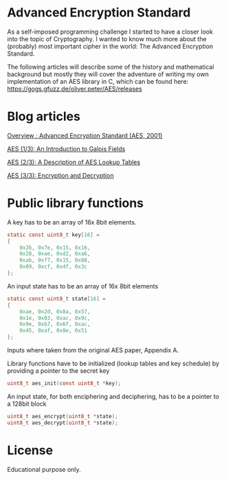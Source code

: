 # Advanced Encryption Standard

As a self-imposed programming challenge I started to have a closer look into the topic of Cryptography. I wanted to know much more about the (probably) most important cipher in the world: The Advanced Encryption Standard.

The following articles will describe some of the history and mathematical background but mostly they will cover the adventure of writing my own implementation of an AES library in C, which can be found here: https://gogs.gfuzz.de/oliver.peter/AES/releases

# Blog articles
[Overview : Advanced Encryption Standard (AES, 2001)](https://www.gfuzz.de/index.php?/archives/16-Overview-Advanced-Encryption-Standard-AES,-2001.html)

[AES (1/3): An Introduction to Galois Fields](https://www.gfuzz.de/index.php?/archives/13-AES-13-An-Introduction-to-Galois-Fields.html)

[AES (2/3): A Description of AES Lookup Tables](https://www.gfuzz.de/index.php?/archives/15-AES-23-A-Description-of-AES-Lookup-Tables.html)

[AES (3/3): Encryption and Decryption](https://www.gfuzz.de/index.php?/archives/14-AES-33-Encryption-and-Decryption.html)

# Public library functions
A key has to be an array of 16x 8bit elements.
```c
static const uint8_t key[16] =
{
    0x2b, 0x7e, 0x15, 0x16,
    0x28, 0xae, 0xd2, 0xa6,
    0xab, 0xf7, 0x15, 0x88,
    0x09, 0xcf, 0x4f, 0x3c
};
```
An input state has to be an array of 16x 8bit elements
```c
static const uint8_t state[16] =
{
    0xae, 0x2d, 0x8a, 0x57,
    0x1e, 0x03, 0xac, 0x9c,
    0x9e, 0xb7, 0x6f, 0xac,
    0x45, 0xaf, 0x8e, 0x51
};
```
Inputs where taken from the original AES paper, Appendix A.

Library functions have to be initialized (lookup tables and key schedule) by providing a pointer to the secret key
```c
uint8_t aes_init(const uint8_t *key);
```

An input state, for both enciphering and deciphering, has to be a pointer to a 128bit block
```c
uint8_t aes_encrypt(uint8_t *state);
uint8_t aes_decrypt(uint8_t *state);
```
# License
Educational purpose only.
